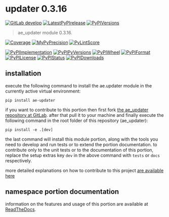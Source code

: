 <!-- THIS FILE IS EXCLUSIVELY MAINTAINED by the project ae.ae V0.3.95 -->
<!-- THIS FILE IS EXCLUSIVELY MAINTAINED by the project aedev.tpl_namespace_root V0.3.14 -->
# updater 0.3.16

[![GitLab develop](https://img.shields.io/gitlab/pipeline/ae-group/ae_updater/develop?logo=python)](
    https://gitlab.com/ae-group/ae_updater)
[![LatestPyPIrelease](
    https://img.shields.io/gitlab/pipeline/ae-group/ae_updater/release0.3.15?logo=python)](
    https://gitlab.com/ae-group/ae_updater/-/tree/release0.3.15)
[![PyPIVersions](https://img.shields.io/pypi/v/ae_updater)](
    https://pypi.org/project/ae-updater/#history)

>ae_updater module 0.3.16.

[![Coverage](https://ae-group.gitlab.io/ae_updater/coverage.svg)](
    https://ae-group.gitlab.io/ae_updater/coverage/index.html)
[![MyPyPrecision](https://ae-group.gitlab.io/ae_updater/mypy.svg)](
    https://ae-group.gitlab.io/ae_updater/lineprecision.txt)
[![PyLintScore](https://ae-group.gitlab.io/ae_updater/pylint.svg)](
    https://ae-group.gitlab.io/ae_updater/pylint.log)

[![PyPIImplementation](https://img.shields.io/pypi/implementation/ae_updater)](
    https://gitlab.com/ae-group/ae_updater/)
[![PyPIPyVersions](https://img.shields.io/pypi/pyversions/ae_updater)](
    https://gitlab.com/ae-group/ae_updater/)
[![PyPIWheel](https://img.shields.io/pypi/wheel/ae_updater)](
    https://gitlab.com/ae-group/ae_updater/)
[![PyPIFormat](https://img.shields.io/pypi/format/ae_updater)](
    https://pypi.org/project/ae-updater/)
[![PyPILicense](https://img.shields.io/pypi/l/ae_updater)](
    https://gitlab.com/ae-group/ae_updater/-/blob/develop/LICENSE.md)
[![PyPIStatus](https://img.shields.io/pypi/status/ae_updater)](
    https://libraries.io/pypi/ae-updater)
[![PyPIDownloads](https://img.shields.io/pypi/dm/ae_updater)](
    https://pypi.org/project/ae-updater/#files)


## installation


execute the following command to install the
ae.updater module
in the currently active virtual environment:
 
```shell script
pip install ae-updater
```

if you want to contribute to this portion then first fork
[the ae_updater repository at GitLab](
https://gitlab.com/ae-group/ae_updater "ae.updater code repository").
after that pull it to your machine and finally execute the
following command in the root folder of this repository
(ae_updater):

```shell script
pip install -e .[dev]
```

the last command will install this module portion, along with the tools you need
to develop and run tests or to extend the portion documentation. to contribute only to the unit tests or to the
documentation of this portion, replace the setup extras key `dev` in the above command with `tests` or `docs`
respectively.

more detailed explanations on how to contribute to this project
[are available here](
https://gitlab.com/ae-group/ae_updater/-/blob/develop/CONTRIBUTING.rst)


## namespace portion documentation

information on the features and usage of this portion are available at
[ReadTheDocs](
https://ae.readthedocs.io/en/latest/_autosummary/ae.updater.html
"ae_updater documentation").
